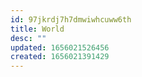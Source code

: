 ```yaml
---
id: 97jkrdj7h7dmwiwhcuww6th
title: World
desc: ""
updated: 1656021526456
created: 1656021391429
---
```

